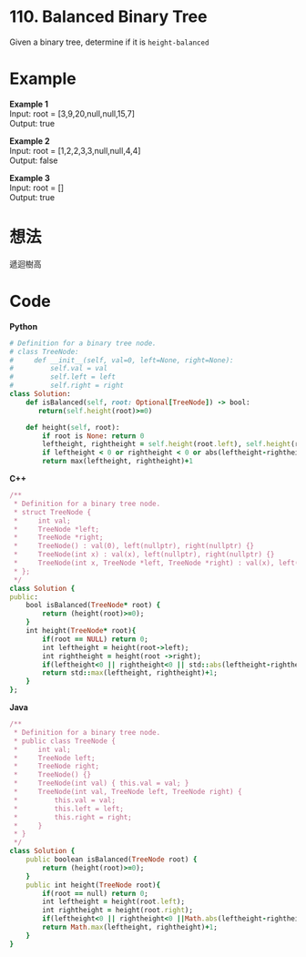 # 110. Balanced Binary Tree
Given a binary tree, determine if it is `height-balanced`


# Example
**Example 1**  
Input: root = [3,9,20,null,null,15,7]  
Output: true  

**Example 2**  
Input: root = [1,2,2,3,3,null,null,4,4]  
Output: false   

**Example 3**  
Input: root = []  
Output: true  

# 想法 
遞迴樹高

# Code
**Python**  
```ruby
# Definition for a binary tree node.
# class TreeNode:
#     def __init__(self, val=0, left=None, right=None):
#         self.val = val
#         self.left = left
#         self.right = right
class Solution:
    def isBalanced(self, root: Optional[TreeNode]) -> bool:
       return(self.height(root)>=0) 

    def height(self, root):
        if root is None: return 0
        leftheight, rightheight = self.height(root.left), self.height(root.right)
        if leftheight < 0 or rightheight < 0 or abs(leftheight-rightheight) > 1: return -1
        return max(leftheight, rightheight)+1
```
**C++**
```ruby
/**
 * Definition for a binary tree node.
 * struct TreeNode {
 *     int val;
 *     TreeNode *left;
 *     TreeNode *right;
 *     TreeNode() : val(0), left(nullptr), right(nullptr) {}
 *     TreeNode(int x) : val(x), left(nullptr), right(nullptr) {}
 *     TreeNode(int x, TreeNode *left, TreeNode *right) : val(x), left(left), right(right) {}
 * };
 */
class Solution {
public:
    bool isBalanced(TreeNode* root) {
        return (height(root)>=0);
    }
    int height(TreeNode* root){
        if(root == NULL) return 0;
        int leftheight = height(root->left);
        int rightheight = height(root ->right);
        if(leftheight<0 || rightheight<0 || std::abs(leftheight-rightheight)>1) return -1;
        return std::max(leftheight, rightheight)+1;
    }
};
```
**Java**  
```ruby
/**
 * Definition for a binary tree node.
 * public class TreeNode {
 *     int val;
 *     TreeNode left;
 *     TreeNode right;
 *     TreeNode() {}
 *     TreeNode(int val) { this.val = val; }
 *     TreeNode(int val, TreeNode left, TreeNode right) {
 *         this.val = val;
 *         this.left = left;
 *         this.right = right;
 *     }
 * }
 */
class Solution {
    public boolean isBalanced(TreeNode root) {
        return (height(root)>=0);
    }
    public int height(TreeNode root){
        if(root == null) return 0;
        int leftheight = height(root.left);
        int rightheight = height(root.right);
        if(leftheight<0 || rightheight<0 ||Math.abs(leftheight-rightheight)>1) return -1;
        return Math.max(leftheight, rightheight)+1;
    }
}
```
